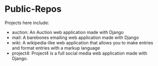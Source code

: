 # Public-Repos
Projects here include:

- auction: An Auction web application made with Django 
- mail: A barebones emailing web application made with Django
- wiki: A wikipedia-like web application that allows you to make entries and format entries with a markup language
- project4: Project4 is a full social media web application made with Django.
